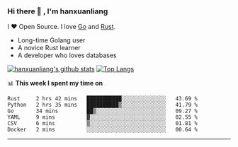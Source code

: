 ### Hi there 👋 , I'm hanxuanliang

<!--
**hanxuanliang/hanxuanliang** is a ✨ _special_ ✨ repository because its `README.md` (this file) appears on your GitHub profile.

Here are some ideas to get you started:

- 🔭 I’m currently working on ...
- 🌱 I’m currently learning ...
- 👯 I’m looking to collaborate on ...
- 🤔 I’m looking for help with ...
- 💬 Ask me about ...
- 📫 How to reach me: ...
- 😄 Pronouns: ...
- ⚡ Fun fact: ...
-->
I ❤ Open Source. I love [Go](https://golang.org) and [Rust](https://www.rust-lang.org/zh-CN/).

* Long-time Golang user
* A novice Rust learner
* A developer who loves databases

[![hanxuanliang's github stats](https://github-readme-stats.vercel.app/api/top-langs/?username=hanxuanliang&hide=html)](https://github.com/anuraghazra/github-readme-stats)
[![Top Langs](https://github-readme-stats.vercel.app/api?username=hanxuanliang&show_icons=true&count_private=true&line_height=40)](https://github.com/anuraghazra/github-readme-stats)

📊 **This week I spent my time on**
<!--START_SECTION:waka-->

```text
Rust     2 hrs 42 mins   ███████████░░░░░░░░░░░░░░   43.69 %
Python   2 hrs 35 mins   ██████████▒░░░░░░░░░░░░░░   41.79 %
Go       34 mins         ██▒░░░░░░░░░░░░░░░░░░░░░░   09.27 %
YAML     9 mins          ▓░░░░░░░░░░░░░░░░░░░░░░░░   02.55 %
CSV      6 mins          ▒░░░░░░░░░░░░░░░░░░░░░░░░   01.81 %
Docker   2 mins          ░░░░░░░░░░░░░░░░░░░░░░░░░   00.64 %
```

<!--END_SECTION:waka-->

***
